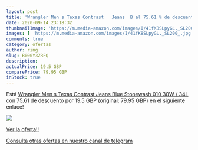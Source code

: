 ```yaml
---
layout: post
title: 'Wrangler Men s Texas Contrast   Jeans  B al 75.61 % de descuento'
date: 2020-09-14 23:18:32
thumbnailImage: 'https://m.media-amazon.com/images/I/41fK8SLpyGL._SL200_.jpg'
images: [ 'https://m.media-amazon.com/images/I/41fK8SLpyGL._SL200_.jpg' ]
comments: true
category: ofertas
author: ring
slug: B000Y3ZRFQ
description:
actualPrice: 19.5 GBP
comparePrice: 79.95 GBP
inStock: true
---
```


Está [Wrangler Men s Texas Contrast   Jeans  Blue  Stonewash 010   30W / 34L](https://www.amazon.com/dp/B000Y3ZRFQ/?tag=redken08-20) con 75.61 de descuento por 19.5 GBP (original: 79.95 GBP) en el siguiente enlace!

[![](https://m.media-amazon.com/images/I/41fK8SLpyGL._SL200_.jpg)](https://www.amazon.com/dp/B000Y3ZRFQ/?tag=redken08-20)

[Ver la oferta!!](https://www.amazon.com/dp/B000Y3ZRFQ/?tag=redken08-20)

[Consulta otras ofertas en nuestro canal de telegram](https://t.me/s/ofertas25)
